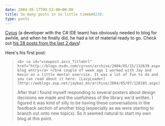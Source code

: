 ```yaml
---
date: 2004-05-17T09:53:00+00:00
title: So many posts in so little time&#8230;
type: posts
---
```

[Cyrus](http://blogs.msdn.com/cyrusn) (a developer with the C# IDE team) has obviously needed to blog for awhile, and when he finally did, he had a lot of material ready to go. Check out [his 28 posts from the last 2 days](http://blogs.msdn.com/cyrusn/archive/2004/05.aspx)!

Here's his first post:

<blockquote dir="ltr" style="MARGIN-RIGHT: 0px">

    <b> <a id="viewpost.ascx_TitleUrl" href="http://blogs.msdn.com/cyrusn/archive/2004/05/15/132639.aspx">First blog entry</a> </b>A couple of week ago I worked with Jay and Kevin on a little mental exercise. It was a lot of fun to do and you can read about it here: [LazyLoader](http://weblogs.asp.net/jaybaz_ms/archive/2004/05/07/128185.aspx)


  <div>
    <div>
      After that I found myself responding to several posters about design decisions we made and the usefulness of the library we'd written. I figured it was kind of silly to be having these conversations in the feedback section of another blog (especially as we were starting to branch out onto new topics). So it seemed natural to start my own blog at this point.
    </div>
  </div>
</blockquote>
